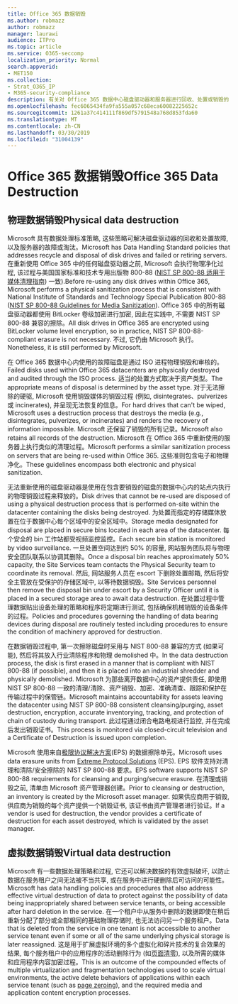 ```yaml
---
title: Office 365 数据销毁
ms.author: robmazz
author: robmazz
manager: laurawi
audience: ITPro
ms.topic: article
ms.service: O365-seccomp
localization_priority: Normal
search.appverid:
- MET150
ms.collection:
- Strat_O365_IP
- M365-security-compliance
description: 有关对 Office 365 数据中心磁盘驱动器和服务器进行回收、处置或销毁的 Microsoft 策略的概述。
ms.openlocfilehash: fec6065434fa9fa555a057c68eca60082225652c
ms.sourcegitcommit: 1261a37c414111f869df5791548a768d853fda60
ms.translationtype: MT
ms.contentlocale: zh-CN
ms.lasthandoff: 03/30/2019
ms.locfileid: "31004139"
---
```

# <a name="office-365-data-destruction"></a><span data-ttu-id="90a50-103">Office 365 数据销毁</span><span class="sxs-lookup"><span data-stu-id="90a50-103">Office 365 Data Destruction</span></span>

## <a name="physical-data-destruction"></a><span data-ttu-id="90a50-104">物理数据销毁</span><span class="sxs-lookup"><span data-stu-id="90a50-104">Physical data destruction</span></span>

<span data-ttu-id="90a50-105">Microsoft 具有数据处理标准策略, 这些策略可解决磁盘驱动器的回收和处置故障, 以及服务器的故障或淘汰。</span><span class="sxs-lookup"><span data-stu-id="90a50-105">Microsoft has Data Handling Standard policies that addresses recycle and disposal of disk drives and failed or retiring servers.</span></span> <span data-ttu-id="90a50-106">在重新使用 Office 365 中的任何磁盘驱动器之前, Microsoft 会执行物理净化过程, 该过程与美国国家标准和技术专用出版物 800-88 ([NIST SP 800-88 适用于媒体清理指南](http://nvlpubs.nist.gov/nistpubs/SpecialPublications/NIST.SP.800-88r1.pdf)) 一致).</span><span class="sxs-lookup"><span data-stu-id="90a50-106">Before re-using any disk drives within Office 365, Microsoft performs a physical sanitization process that is consistent with National Institute of Standards and Technology Special Publication 800-88 ([NIST SP 800-88 Guidelines for Media Sanitization](http://nvlpubs.nist.gov/nistpubs/SpecialPublications/NIST.SP.800-88r1.pdf)).</span></span> <span data-ttu-id="90a50-107">Office 365 中的所有磁盘驱动器都使用 BitLocker 卷级加密进行加密, 因此在实践中, 不需要 NIST SP 800-88 兼容的擦除。</span><span class="sxs-lookup"><span data-stu-id="90a50-107">All disk drives in Office 365 are encrypted using BitLocker volume level encryption, so in practice, NIST SP 800-88-compliant erasure is not necessary.</span></span> <span data-ttu-id="90a50-108">不过, 它仍由 Microsoft 执行。</span><span class="sxs-lookup"><span data-stu-id="90a50-108">Nonetheless, it is still performed by Microsoft.</span></span>

<span data-ttu-id="90a50-109">在 Office 365 数据中心内使用的故障磁盘是通过 ISO 进程物理销毁和审核的。</span><span class="sxs-lookup"><span data-stu-id="90a50-109">Failed disks used within Office 365 datacenters are physically destroyed and audited through the ISO process.</span></span> <span data-ttu-id="90a50-110">适当的处置方式取决于资产类型。</span><span class="sxs-lookup"><span data-stu-id="90a50-110">The appropriate means of disposal is determined by the asset type.</span></span> <span data-ttu-id="90a50-111">对于无法擦除的硬驱, Microsoft 使用销毁媒体的销毁过程 (例如, disintegrates、pulverizes 或 incinerates), 并呈现无法恢复的信息。</span><span class="sxs-lookup"><span data-stu-id="90a50-111">For hard drives that can't be wiped, Microsoft uses a destruction process that destroys the media (e.g., disintegrates, pulverizes, or incinerates) and renders the recovery of information impossible.</span></span> <span data-ttu-id="90a50-112">Microsoft 还保留了销毁的所有记录。</span><span class="sxs-lookup"><span data-stu-id="90a50-112">Microsoft also retains all records of the destruction.</span></span> <span data-ttu-id="90a50-113">Microsoft 在 Office 365 中重新使用的服务器上执行类似的清理过程。</span><span class="sxs-lookup"><span data-stu-id="90a50-113">Microsoft performs a similar sanitization process on servers that are being re-used within Office 365.</span></span> <span data-ttu-id="90a50-114">这些准则包含电子和物理净化。</span><span class="sxs-lookup"><span data-stu-id="90a50-114">These guidelines encompass both electronic and physical sanitization.</span></span>

<span data-ttu-id="90a50-115">无法重新使用的磁盘驱动器是使用在包含要销毁的磁盘的数据中心内的站点内执行的物理销毁过程来释放的。</span><span class="sxs-lookup"><span data-stu-id="90a50-115">Disk drives that cannot be re-used are disposed of using a physical destruction process that is performed on-site within the datacenter containing the disks being destroyed.</span></span> <span data-ttu-id="90a50-116">为处置而指定的存储媒体放置在位于数据中心每个区域中的安全区域中。</span><span class="sxs-lookup"><span data-stu-id="90a50-116">Storage media designated for disposal are placed in secure bins located in each area of the datacenter.</span></span> <span data-ttu-id="90a50-117">每个安全的 bin 工作站都受视频监控监控。</span><span class="sxs-lookup"><span data-stu-id="90a50-117">Each secure bin station is monitored by video surveillance.</span></span> <span data-ttu-id="90a50-118">一旦处置空间达到约 50% 的容量, 网站服务团队将与物理安全团队联系以协调其删除。</span><span class="sxs-lookup"><span data-stu-id="90a50-118">Once a disposal bin reaches approximately 50% capacity, the Site Services team contacts the Physical Security team to coordinate its removal.</span></span> <span data-ttu-id="90a50-119">然后, 网站服务人员在 escort 下删除处置邮箱, 然后将安全主管放在受保护的存储区域中, 以等待数据销毁。</span><span class="sxs-lookup"><span data-stu-id="90a50-119">Site Services personnel then remove the disposal bin under escort by a Security Officer until it is placed in a secured storage area to await data destruction.</span></span> <span data-ttu-id="90a50-120">在处置过程中管理数据贴出设备处理的策略和程序将定期进行测试, 包括确保机械销毁的设备条件的过程。</span><span class="sxs-lookup"><span data-stu-id="90a50-120">Policies and procedures governing the handling of data bearing devices during disposal are routinely tested including procedures to ensure the condition of machinery approved for destruction.</span></span>

<span data-ttu-id="90a50-121">在数据销毁过程中, 第一次擦除磁盘时采用与 NIST 800-88 兼容的方式 (如果可能), 然后将其放入行业清除程序和物理 demolished 中。</span><span class="sxs-lookup"><span data-stu-id="90a50-121">In the data destruction process, the disk is first erased in a manner that is compliant with NIST 800-88 (if possible), and then it is placed into an industrial shredder and physically demolished.</span></span> <span data-ttu-id="90a50-122">Microsoft 为那些离开数据中心的资产提供责任, 即使用 NIST SP 800-88 一致的清理/清除、资产销毁、加密、准确清查、跟踪和保护在传输过程中的保管链。</span><span class="sxs-lookup"><span data-stu-id="90a50-122">Microsoft maintains accountability for assets leaving the datacenter using NIST SP 800-88 consistent cleansing/purging, asset destruction, encryption, accurate inventorying, tracking, and protection of chain of custody during transport.</span></span> <span data-ttu-id="90a50-123">此过程通过闭合电路电视进行监控, 并在完成后发出销毁证书。</span><span class="sxs-lookup"><span data-stu-id="90a50-123">This process is monitored via closed-circuit television and a Certificate of Destruction is issued upon completion.</span></span>

<span data-ttu-id="90a50-124">Microsoft 使用来自[极限协议解决方案](http://www.enterprisedataerasure.com/)(EPS) 的数据擦除单元。</span><span class="sxs-lookup"><span data-stu-id="90a50-124">Microsoft uses data erasure units from [Extreme Protocol Solutions](http://www.enterprisedataerasure.com/) (EPS).</span></span> <span data-ttu-id="90a50-125">EPS 软件支持对清理和清除/安全擦除的 NIST SP 800-88 要求。</span><span class="sxs-lookup"><span data-stu-id="90a50-125">EPS software supports NIST SP 800-88 requirements for cleansing and purging/secure erasure.</span></span> <span data-ttu-id="90a50-126">在清理或销毁之前, 清单由 Microsoft 资产管理器创建。</span><span class="sxs-lookup"><span data-stu-id="90a50-126">Prior to cleansing or destruction, an inventory is created by the Microsoft asset manager.</span></span> <span data-ttu-id="90a50-127">如果供应商用于销毁, 供应商为销毁的每个资产提供一个销毁证书, 该证书由资产管理者进行验证。</span><span class="sxs-lookup"><span data-stu-id="90a50-127">If a vendor is used for destruction, the vendor provides a certificate of destruction for each asset destroyed, which is validated by the asset manager.</span></span>

## <a name="virtual-data-destruction"></a><span data-ttu-id="90a50-128">虚拟数据销毁</span><span class="sxs-lookup"><span data-stu-id="90a50-128">Virtual data destruction</span></span>

<span data-ttu-id="90a50-129">Microsoft 有一些数据处理策略和过程, 它还可以解决数据的有效虚拟破坏, 以防止数据在服务租户之间无法被不当共享, 或在服务中进行硬删除后可访问的可能性。</span><span class="sxs-lookup"><span data-stu-id="90a50-129">Microsoft has data handling policies and procedures that also address effective virtual destruction of data to protect against the possibility of data being inappropriately shared between service tenants, or being accessible after hard deletion in the service.</span></span> <span data-ttu-id="90a50-130">在一个租户中从服务中删除的数据即使在稍后重新分配了部分或全部相同的基础物理存储时, 也无法访问另一个服务租户。</span><span class="sxs-lookup"><span data-stu-id="90a50-130">Data that is deleted from the service in one tenant is not accessible to another service tenant even if some or all of the same underlying physical storage is later reassigned.</span></span> <span data-ttu-id="90a50-131">这是用于扩展虚拟环境的多个虚拟化和碎片技术的复合效果的结果, 每个服务租户中的应用程序的活动删除行为 (如[页面清零](https://docs.microsoft.com/office365/securitycompliance/office-365-exchange-online-data-deletion#page-zeroing)), 以及所需的媒体和应用程序内容加密过程。</span><span class="sxs-lookup"><span data-stu-id="90a50-131">This is an outcome of the compounded effects of multiple virtualization and fragmentation technologies used to scale virtual environments, the active delete behaviors of applications within each service tenant (such as [page zeroing](https://docs.microsoft.com/office365/securitycompliance/office-365-exchange-online-data-deletion#page-zeroing)), and the required media and application content encryption processes.</span></span>